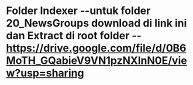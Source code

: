 Folder Indexer
--untuk folder 20_NewsGroups download di link ini dan Extract di root folder --
https://drive.google.com/file/d/0B6MoTH_GQabieV9VN1pzNXlnN0E/view?usp=sharing
==================================
